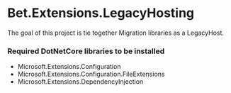 ﻿# Bet.Extensions.LegacyHosting

The goal of this project is tie together Migration libraries as a LegacyHost.

### Required DotNetCore libraries to be installed

- Microsoft.Extensions.Configuration
- Microsoft.Extensions.Configuration.FileExtensions
- Microsoft.Extensions.DependencyInjection